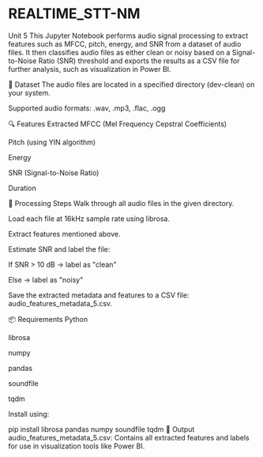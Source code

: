 # REALTIME_STT-NM
Unit 5 This Jupyter Notebook performs audio signal processing to extract features such as MFCC, pitch, energy, and SNR from a dataset of audio files. It then classifies audio files as either clean or noisy based on a Signal-to-Noise Ratio (SNR) threshold and exports the results as a CSV file for further analysis, such as visualization in Power BI.

📁 Dataset The audio files are located in a specified directory (dev-clean) on your system.

Supported audio formats: .wav, .mp3, .flac, .ogg

🔍 Features Extracted MFCC (Mel Frequency Cepstral Coefficients)

Pitch (using YIN algorithm)

Energy

SNR (Signal-to-Noise Ratio)

Duration

🧪 Processing Steps Walk through all audio files in the given directory.

Load each file at 16kHz sample rate using librosa.

Extract features mentioned above.

Estimate SNR and label the file:

If SNR > 10 dB → label as "clean"

Else → label as "noisy"

Save the extracted metadata and features to a CSV file: audio_features_metadata_5.csv.

📦 Requirements Python

librosa

numpy

pandas

soundfile

tqdm

Install using:

pip install librosa pandas numpy soundfile tqdm 📝 Output audio_features_metadata_5.csv: Contains all extracted features and labels for use in visualization tools like Power BI.

